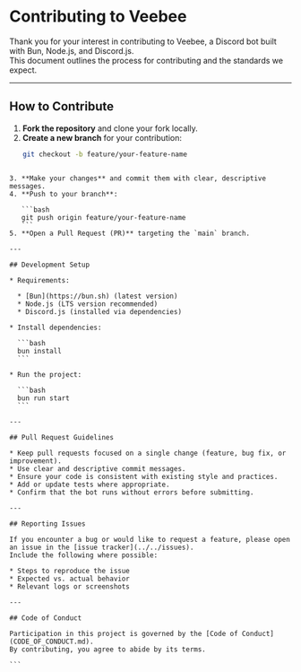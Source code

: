 # Contributing to Veebee

Thank you for your interest in contributing to Veebee, a Discord bot built with Bun, Node.js, and Discord.js.  
This document outlines the process for contributing and the standards we expect.

---

## How to Contribute

1. **Fork the repository** and clone your fork locally.
2. **Create a new branch** for your contribution:
   ```bash
   git checkout -b feature/your-feature-name
````

3. **Make your changes** and commit them with clear, descriptive messages.
4. **Push to your branch**:

   ```bash
   git push origin feature/your-feature-name
   ```
5. **Open a Pull Request (PR)** targeting the `main` branch.

---

## Development Setup

* Requirements:

  * [Bun](https://bun.sh) (latest version)
  * Node.js (LTS version recommended)
  * Discord.js (installed via dependencies)

* Install dependencies:

  ```bash
  bun install
  ```

* Run the project:

  ```bash
  bun run start
  ```

---

## Pull Request Guidelines

* Keep pull requests focused on a single change (feature, bug fix, or improvement).
* Use clear and descriptive commit messages.
* Ensure your code is consistent with existing style and practices.
* Add or update tests where appropriate.
* Confirm that the bot runs without errors before submitting.

---

## Reporting Issues

If you encounter a bug or would like to request a feature, please open an issue in the [issue tracker](../../issues).
Include the following where possible:

* Steps to reproduce the issue
* Expected vs. actual behavior
* Relevant logs or screenshots

---

## Code of Conduct

Participation in this project is governed by the [Code of Conduct](CODE_OF_CONDUCT.md).
By contributing, you agree to abide by its terms.

```
